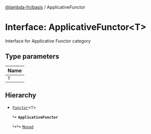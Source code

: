 [@lambda-fn/basis](../README.md) / ApplicativeFunctor

# Interface: ApplicativeFunctor<T\>

Interface for Applicative Functor category

## Type parameters

| Name |
| :------ |
| `T` |

## Hierarchy

- [`Functor`](Functor.md)<`T`\>

  ↳ **`ApplicativeFunctor`**

  ↳↳ [`Monad`](Monad.md)

